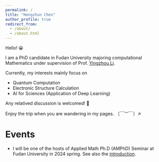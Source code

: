 ```yaml
---
permalink: /
title: "Hengzhun Chen"
author_profile: true
redirect_from: 
  - /about/
  - /about.html
---
```


Hello! 😀 

I am a PhD candidate in Fudan University majoring computational
Mathematics under supervision of Prof. [Yingzhou Li](https://yingzhouli.com).

Currently, my interests mainly focus on
- Quantum Computation
- Electronic Structure Calculation
- AI for Sciences (Application of Deep Learning)
<!-- - AI for Mathematics (Formal proof for theorems) -->

Any relatived discussion is welcomed! 🤠

Enjoy the trip when you are wandering in my pages. （￣︶￣）↗　

# Events

- I will be one of the hosts of Applied Math Ph.D (AMPhD) Seminar at Fudan
  University in 2024 spring. See also the [introduction](https://amphds.yingzhouli.com/about.html).


<!-- Create content & metadata
------
For site content, there is one markdown file for each type of content, which are stored in directories like _publications, _talks, _posts, _teaching, or _pages. For example, each talk is a markdown file in the [_talks directory](https://github.com/academicpages/academicpages.github.io/tree/master/_talks). At the top of each markdown file is structured data in YAML about the talk, which the theme will parse to do lots of cool stuff. The same structured data about a talk is used to generate the list of talks on the [Talks page](https://academicpages.github.io/talks), each [individual page](https://academicpages.github.io/talks/2012-03-01-talk-1) for specific talks, the talks section for the [CV page](https://academicpages.github.io/cv), and the [map of places you've given a talk](https://academicpages.github.io/talkmap.html) (if you run this [python file](https://github.com/academicpages/academicpages.github.io/blob/master/talkmap.py) or [Jupyter notebook](https://github.com/academicpages/academicpages.github.io/blob/master/talkmap.ipynb), which creates the HTML for the map based on the contents of the _talks directory).

**Markdown generator**

I have also created [a set of Jupyter notebooks](https://github.com/academicpages/academicpages.github.io/tree/master/markdown_generator) that converts a CSV containing structured data about talks or presentations into individual markdown files that will be properly formatted for the academicpages template. The sample CSVs in that directory are the ones I used to create my own personal website at stuartgeiger.com. My usual workflow is that I keep a spreadsheet of my publications and talks, then run the code in these notebooks to generate the markdown files, then commit and push them to the GitHub repository. -->